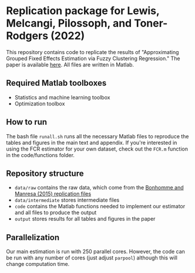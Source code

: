 # Replication package for Lewis, Melcangi, Pilossoph, and Toner-Rodgers (2022)

This repository contains code to replicate the results of  "Approximating Grouped Fixed Effects Estimation via Fuzzy Clustering Regression." The paper is available [here](https://drive.google.com/file/d/1U_MJHtJcB7H1Edv3xceilU_HJoxhLssP/view). All files are written in Matlab.

## Required Matlab toolboxes

- Statistics and machine learning toolbox
- Optimization toolbox

## How to run

The bash file `runall.sh` runs all the necessary Matlab files to reproduce the tables and figures in the main text and appendix. If you're interested in using the FCR estimator for your own dataset, check out the `FCR.m` function in the code/functions folder.

## Repository structure

- `data/raw` contains the raw data, which come from the [Bonhomme and Manresa (2015) replication files](https://www.dropbox.com/s/ssjabvc2hxa5791/Bonhomme_Manresa_codes.zip?dl=0)
- `data/intermediate` stores intermediate files
- `code` contains the Matlab functions needed to implement our estimator and all files to produce the output
- `output` stores results for all tables and figures in the paper

## Parallelization

Our main estimation is run with 250 parallel cores. However, the code can be run with any number of cores (just adjust `parpool`) although this will change computation time.






